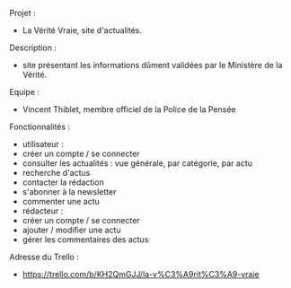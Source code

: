Projet :
- La Vérité Vraie, site d'actualités.

Description :
- site présentant les informations dûment validées par le Ministère de la Vérité.

Equipe :
- Vincent Thiblet, membre officiel de la Police de la Pensée

Fonctionnalités :
- utilisateur :
- créer un compte / se connecter
- consulter les actualités : vue générale, par catégorie, par actu
- recherche d'actus
- contacter la rédaction
- s'abonner à la newsletter
- commenter une actu
- rédacteur :
- créer un compte / se connecter
- ajouter / modifier une actu
- gérer les commentaires des actus

Adresse du Trello :
- https://trello.com/b/KH2QmGJJ/la-v%C3%A9rit%C3%A9-vraie
